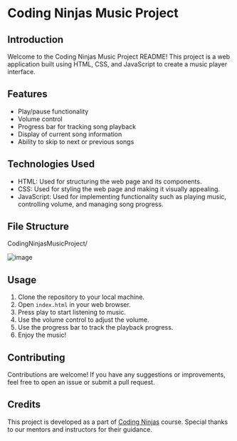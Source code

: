 # Coding Ninjas Music Project

## Introduction
Welcome to the Coding Ninjas Music Project README! This project is a web application built using HTML, CSS, and JavaScript to create a music player interface.

## Features
- Play/pause functionality
- Volume control
- Progress bar for tracking song playback
- Display of current song information
- Ability to skip to next or previous songs

## Technologies Used
- HTML: Used for structuring the web page and its components.
- CSS: Used for styling the web page and making it visually appealing.
- JavaScript: Used for implementing functionality such as playing music, controlling volume, and managing song progress.

## File Structure
CodingNinjasMusicProject/

![image](https://github.com/SHIVanshuSingh07/CodingNinjas-Music-project/assets/96907908/f8fdeeff-83d0-44de-bae0-7f782aaf1f8f)


## Usage
1. Clone the repository to your local machine.
2. Open `index.html` in your web browser.
3. Press play to start listening to music.
4. Use the volume control to adjust the volume.
5. Use the progress bar to track the playback progress.
6. Enjoy the music!

## Contributing
Contributions are welcome! If you have any suggestions or improvements, feel free to open an issue or submit a pull request.

## Credits
This project is developed as a part of [Coding Ninjas](https://www.codingninjas.com/) course. Special thanks to our mentors and instructors for their guidance.




